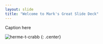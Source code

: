 ```yaml
---
layout: slide
title: "Welcome to Mark's Great Slide Deck"
---
```


Caption here

![herme-t-crabb](https://octodex.github.com/images/herme-t-crabb.png)
{: .center}
